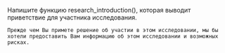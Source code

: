 Напишите функцию research_introduction(), которая выводит приветствие для участника исследования.

```
Прежде чем Вы примете решение об участии в этом исследовании, мы бы хотели предоставить Вам информацию об этом исследовании и возможных рисках.
```